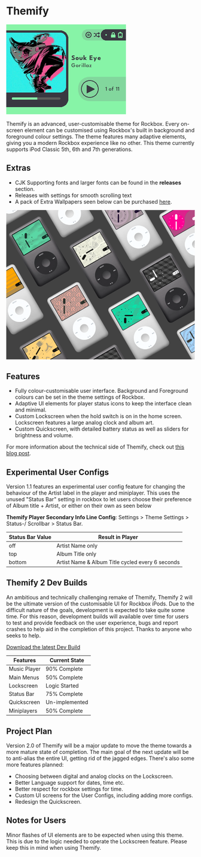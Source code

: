 # Themify

![Themify examples](Images/themify.gif)

Themify is an advanced, user-customisable theme for Rockbox. Every on-screen element can be customised using Rockbox's built in background and foreground colour settings. The theme features many adaptive elements, giving you a modern Rockbox experience like no other. This theme currently supports iPod Classic 5th, 6th and 7th generations.

## Extras

 - CJK Supporting fonts and larger fonts can be found in the **releases** section.  
 - Releases with settings for smooth scrolling text 
 - A pack of Extra Wallpapers seen below can be purchased [here](https://d00k.itch.io/themifywallpaperpack).

![Image of Lockscreen options](Images/Hi-Res/WallpapersStyles.png)

## Features

- Fully colour-customisable user interface. Background and Foreground colours can be set in the theme settings of Rockbox.
- Adaptive UI elements for player status icons to keep the interface clean and minimal. 
- Custom Lockscreen when the hold switch is on in the home screen. Lockscreen features a large analog clock and album art.
- Custom Quickscreen, with detailed battery status as well as sliders for brightness and volume.

For more information about the technical side of Themify, check out [this blog post](https://d00k.net/journal/inside_themify/).

## Experimental User Configs

Version 1.1 features an experimental user config feature for changing the behaviour of the Artist label in the player and miniplayer. This uses the unused "Status Bar" setting in rockbox to let users choose their preference of Album title + Artist, or either on their own as seen below

**Themify Player Secondary Info Line Config**: Settings > Theme Settings > Status-/ Scrollbar > Status Bar.

| Status Bar Value | Result in Player |
| ----------- | -----------|
| off | Artist Name only |
| top | Album Title only |
| bottom | Artist Name & Album Title cycled every 6 seconds |

## Themify 2 Dev Builds

An ambitious and technically challenging remake of Themify, Themify 2 will be the ultimate version of the customisable UI for Rockbox iPods. Due to the difficult nature of the goals, development is expected to take quite some time. For this reason, development builds will available over time for users to test and provide feedback on the user experience, bugs and report crashes to help aid in the completion of this project. Thanks to anyone who seeks to help.

[Download the latest Dev Build](https://github.com/D0-0K/themify/releases/tag/v.2.0-dev.2)

| Features | Current State |
| ----------- | -----------|
| Music Player | 90% Complete |
| Main Menus | 50% Complete |
| Lockscreen | Logic Started |
| Status Bar | 75% Complete |
| Quickscreen | Un-implemented |
| Miniplayers | 50% Complete |

## Project Plan

Version 2.0 of Themify will be a major update to move the theme towards a more mature state of completion. The main goal of the next update will be to anti-alias the entire UI, getting rid of the jagged edges. There's also some more features planned:

- Choosing between digital and analog clocks on the Lockscreen.
- Better Language support for dates, time etc.
- Better respect for rockbox settings for time.
- Custom UI screens for the User Configs, including adding more configs.
- Redesign the Quickscreen.

## Notes for Users

Minor flashes of UI elements are to be expected when using this theme. This is due to the logic needed to operate the Lockscreen feature. Please keep this in mind when using Themify.
